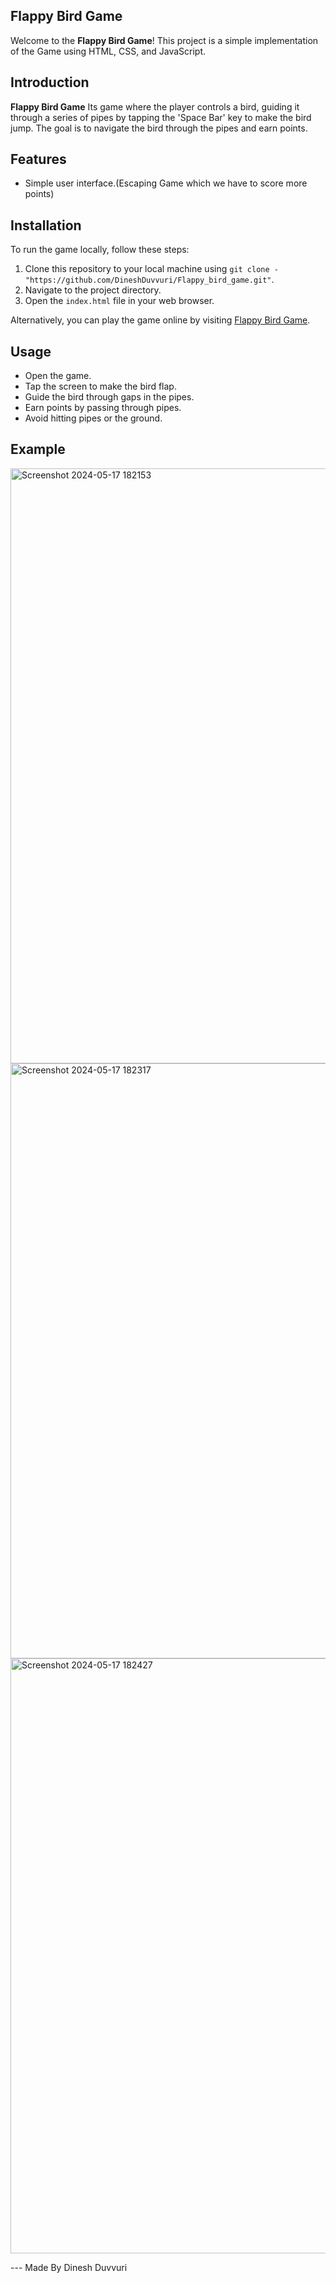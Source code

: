 
## Flappy Bird Game

Welcome to the **Flappy Bird Game**! This project is a simple implementation of the  Game using HTML, CSS, and JavaScript.

## Introduction

**Flappy Bird Game** Its game where the player controls a bird, guiding it through a series of pipes by tapping the 'Space Bar' key to make the bird jump. The goal is to navigate the bird through the pipes and earn points.

## Features

- Simple user interface.(Escaping Game which we have to score more points)

## Installation

To run the game locally, follow these steps:

1. Clone this repository to your local machine using `git clone - "https://github.com/DineshDuvvuri/Flappy_bird_game.git"`.
2. Navigate to the project directory.
3. Open the `index.html` file in your web browser.

Alternatively, you can play the game online by visiting [Flappy Bird Game]().

## Usage

- Open the game.
- Tap the screen to make the bird flap.
- Guide the bird through gaps in the pipes.
- Earn points by passing through pipes.
- Avoid hitting pipes or the ground.

## Example
<img width="952" alt="Screenshot 2024-05-17 182153" src="https://github.com/DineshDuvvuri/Flappy_bird_game/assets/152904153/500e83b3-229a-446f-ba1e-e153fbec3c08">
<img width="952" alt="Screenshot 2024-05-17 182317" src="https://github.com/DineshDuvvuri/Flappy_bird_game/assets/152904153/16a1c4c0-1ff3-4bc0-9e99-c2eb5cbd6bfa">
<img width="952" alt="Screenshot 2024-05-17 182427" src="https://github.com/DineshDuvvuri/Flappy_bird_game/assets/152904153/77c1a342-4348-4e1e-9131-09446ed49bb6">




 --- Made By Dinesh Duvvuri